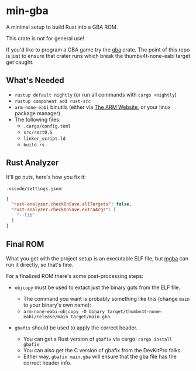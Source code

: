 # min-gba

A minimal setup to build Rust into a GBA ROM.

This crate is not for general use!

If you'd like to program a GBA game try the [gba](https://github.com/rust-console/gba) crate.
The point of this repo is just to ensure that crater runs which break the thumbv4t-none-eabi target get caught.

## What's Needed

* `rustup default nightly` (or run all commands with `cargo +nightly`)
* `rustup component add rust-src`
* `arm-none-eabi` binutils (either via [The ARM Website][1], or your linux package manager).
* The following files:
  * `.cargo/config.toml`
  * `src/rsrt0.S`
  * `linker_script.ld`
  * `build.rs`

[1]: https://developer.arm.com/tools-and-software/open-source-software/developer-tools/gnu-toolchain/gnu-rm

## Rust Analyzer

It'll go nuts, here's how you fix it:

`.vscode/settings.json`:
```json
{
  "rust-analyzer.checkOnSave.allTargets": false,
  "rust-analyzer.checkOnSave.extraArgs": [
    "--lib"
  ]
}
```

## Final ROM

What you get with the project setup is an executable ELF file, but [mgba](https://mgba.io/) can run it directly, so that's fine.

For a finalized ROM there's some post-processing steps:

* `objcopy` must be used to extact just the binary guts from the ELF file.
  * The command you want is probably something like this (change `main` to your binary's own name):
  * `arm-none-eabi-objcopy -O binary target/thumbv4t-none-eabi/release/main target/main.gba`

* `gbafix` should be used to apply the correct header.
  * You can get a Rust version of `gbafix` via cargo: `cargo install gbafix`
  * You can also get the C version of gbafix from the DevKitPro folks.
  * Either way, `gbafix main.gba` will ensure that the gba file has the correct header info.
